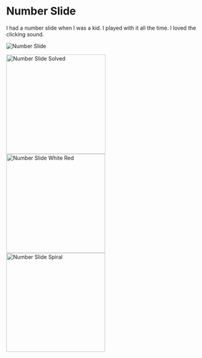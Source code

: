 # Number Slide

I had a number slide when I was a kid.  I played with it all the time.  I loved the clicking sound.

![Number Slide](https://github.com/InvaderZim62/NumberSlide/assets/34785252/976ed263-8ddd-4c0e-9d85-03e1cbcc91f6)

<img width="263" alt="Number Slide Solved" src="https://github.com/InvaderZim62/NumberSlide/assets/34785252/4571bb3a-36d8-4d41-b0e1-3c0e63653eb1">
<img width="262" alt="Number Slide White Red" src="https://github.com/InvaderZim62/NumberSlide/assets/34785252/f1385207-df77-481f-b481-5e6dfacc5a65">
<img width="262" alt="Number Slide Spiral" src="https://github.com/InvaderZim62/NumberSlide/assets/34785252/bb5513d3-a1a8-4e4e-a8a3-6bd07166a9a6">

